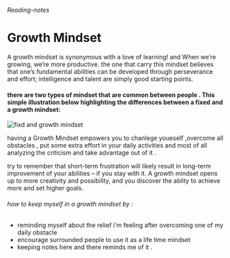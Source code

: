  *Reading-notes*
# Growth Mindset
A growth mindset is synonymous with a love of learning! and When we’re growing, we’re more productive.
the one that carry this mindset believes that one’s fundamental abilities can be developed through perseverance and effort; intelligence and talent are simply good starting points.

#### there are two types of mindset that are common between people . This simple illustration below highlighting the differences between a fixed and a growth mindset:
![fixd and growth mindset](https://i2.wp.com/atlassianblog.wpengine.com/wp-content/uploads/NewGrowthMindset2.png?resize=768%2C960&ssl=1)

having a Growth Mindset empowers  you to chanlege youeself ,overcome all obstacles , put some extra effort in your daily activities and most of all analyzing the  criticism and take advantage out of it .

 try to remember that short-term frustration will likely result in long-term improvement of your abilities – if you stay with it. A growth mindset opens up to more creativity and possibility, and you discover the ablity to achieve more and set higher goals.
 
 ###### how to keep myself in a growth mindset by : 
 - reminding myself about the relief i'm feeling after overcoming one of my daily obstacle 
 - encourage surrounded people to use it as a life time mindset 
 - keeping notes here and there reminds me of it .
